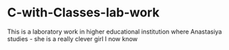 # C-with-Classes-lab-work
 This is a laboratory work in higher educational institution where Anastasiya studies - she is a really clever girl I now know
